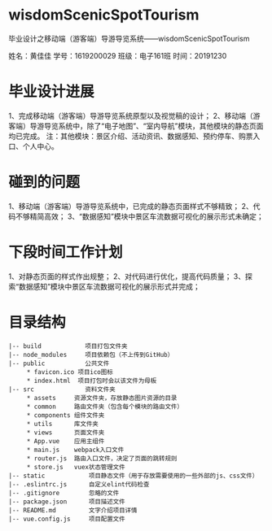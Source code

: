 # wisdomScenicSpotTourism
毕业设计之移动端（游客端）导游导览系统——wisdomScenicSpotTourism

姓名：黄佳佳
学号：1619200029
班级：电子161班
时间：20191230
# 毕业设计进展
1、完成移动端（游客端）导游导览系统原型以及视觉稿的设计；
2、移动端（游客端）导游导览系统中，除了“电子地图”、“室内导航”模块，其他模块的静态页面均已完成。
注：其他模块：景区介绍、活动资讯、数据感知、预约停车、购票入口、个人中心。
# 碰到的问题
1、移动端（游客端）导游导览系统中，已完成的静态页面样式不够精致；
2、代码不够精简高效；
3、“数据感知”模块中景区车流数据可视化的展示形式未确定；
# 下段时间工作计划
1、对静态页面的样式作出规整；
2、对代码进行优化，提高代码质量；
3、探索“数据感知”模块中景区车流数据可视化的展示形式并完成；
# 目录结构
```
|-- build            项目打包文件夹
|-- node_modules     项目依赖包（不上传到GitHub）
|-- public           公共文件
     * favicon.ico 项目ico图标
     * index.html  项目打包时会以该文件为母板
|-- src              资料文件夹
     * assets     资源文件夹，存放静态图片资源的目录
     * common     路由文件夹（包含每个模块的路由文件）
     * components 组件文件夹
     * utils      库文件夹
     * views      页面文件夹
     * App.vue    应用主组件
     * main.js    webpack入口文件
     * router.js  路由入口文件，决定了页面的跳转规则
     * store.js   vuex状态管理文件
|-- static            项目静态文件（用于存放需要使用的一些外部的js、css文件）
|-- .eslintrc.js      自定义elint代码检查
|-- .gitignore        忽略的文件
|-- package.json      项目描述文件
|-- README.md         文字介绍项目详情
|-- vue.config.js     项目配置文件

